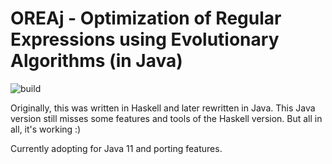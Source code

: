 OREAj - Optimization of Regular Expressions using Evolutionary Algorithms (in Java)
==================================================================================

![build](https://api.travis-ci.org/jenshadlich/OREAj.svg)

Originally, this was written in Haskell and later rewritten in Java. This Java version still misses some features and tools of the Haskell version. But all in all, it's working :)

Currently adopting for Java 11 and porting features.
